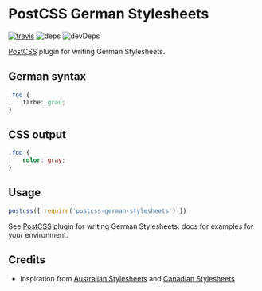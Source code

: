 # PostCSS German Stylesheets

[![travis](https://img.shields.io/travis/timche/postcss-german-stylesheets.svg?style=flat-square)](https://travis-ci.org/timche/postcss-german-stylesheets)
![deps](https://img.shields.io/david/timche/postcss-german-stylesheets.svg?style=flat-square)
![devDeps](https://img.shields.io/david/dev/timche/postcss-german-stylesheets.svg?style=flat-square)

[PostCSS](https://github.com/postcss/postcss) plugin for writing German Stylesheets.

## German syntax
```css
.foo {
    farbe: grau;
}
```

## CSS output
```css
.foo {
    color: gray;
}
```

## Usage

```js
postcss([ require('postcss-german-stylesheets') ])
```

See [PostCSS](https://github.com/postcss/postcss) plugin for writing German Stylesheets. docs for examples for your environment.

## Credits

* Inspiration from [Australian Stylesheets](https://github.com/dp-lewis/postcss-australian-stylesheets) and [Canadian Stylesheets](https://github.com/chancancode/postcss-canadian-stylesheets)
